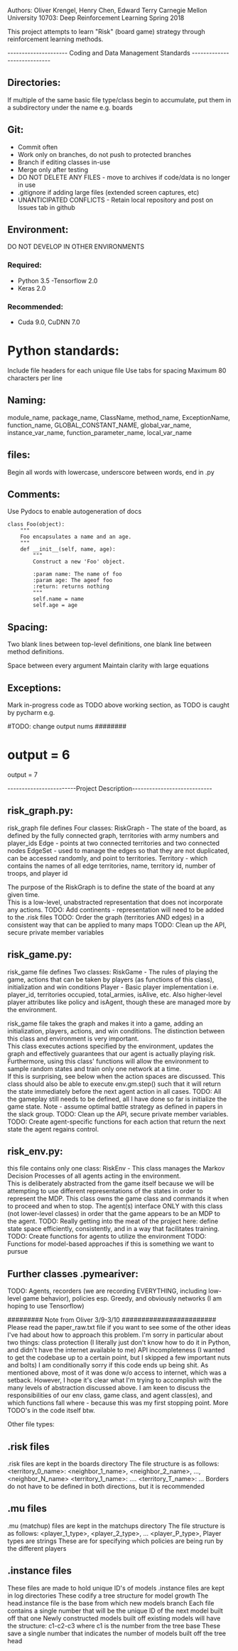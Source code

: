 Authors: Oliver Krengel, Henry Chen, Edward Terry
Carnegie Mellon University
10703: Deep Reinforcement Learning
Spring 2018


This project attempts to learn "Risk" (board game) strategy through reinforcement learning methods.  



--------------------- Coding and Data Management Standards ----------------------------

## Directories: 
If multiple of the same basic file type/class begin to accumulate, put them in a subdirectory under the name <class> e.g. boards


## Git: 
- Commit often
- Work only on branches, do not push to protected branches 
- Branch if editing classes in-use
- Merge only after testing
- DO NOT DELETE ANY FILES - move to archives if code/data is no longer in use
- .gitignore if adding large files (extended screen captures, etc)
- UNANTICIPATED CONFLICTS - Retain local repository and post on Issues tab in github


## Environment:
DO NOT DEVELOP IN OTHER ENVIRONMENTS

### Required:
- Python 3.5
-Tensorflow 2.0
- Keras 2.0 

### Recommended:
- Cuda 9.0, CuDNN 7.0


# Python standards:
Include file headers for each unique file
Use tabs for spacing
Maximum 80 characters per line

## Naming: 
module_name, package_name, ClassName, method_name, ExceptionName, function_name, GLOBAL_CONSTANT_NAME, 
global_var_name, instance_var_name, function_parameter_name, local_var_name

## files:
Begin all words with lowercase, underscore between words, end in .py

## Comments:
Use Pydocs to enable autogeneration of docs 
```[python]
class Foo(object):
    """
    Foo encapsulates a name and an age.
    """
    def __init__(self, name, age):
        """
        Construct a new 'Foo' object.

        :param name: The name of foo
        :param age: The ageof foo
        :return: returns nothing
        """
        self.name = name
        self.age = age
```


## Spacing:
Two blank lines between top-level definitions, one blank line between method definitions.

Space between every argument
Maintain clarity with large equations

## Exceptions:
Mark in-progress code as TODO above working section, as TODO is caught by pycharm 
e.g.

#TODO: change output nums ########
# output = 6
output = 7



------------------------Project Description----------------------------

## risk_graph.py:
risk_graph file defines Four classes:
RiskGraph - The state of the board, as defined by the fully connected graph, territories with army numbers and player_ids
Edge - points at two connected territories and two connected nodes
EdgeSet - used to manage the edges so that they are not duplicated, can be accessed randomly, and point to territories.
Territory - which contains the names of all edge territories, name, territory id, number of troops, and player id

The purpose of the RiskGraph is to define the state of the board at any given time.  
This is a low-level, unabstracted representation that does not incorporate any actions.
TODO: Add continents - representation will need to be added to the .risk files
TODO: Order the graph (territories AND edges) in a consistent way that can be applied to many maps
TODO: Clean up the API, secure private member variables


## risk_game.py:
risk_game file defines Two classes:
RiskGame - The rules of playing the game, actions that can be taken by players (as functions of this class), initialization and win conditions
Player - Basic player implementation i.e. player_id, territories occupied, total_armies, isAlive, etc. 
         Also higher-level player attributes like policy and isAgent, though these are managed more by the environment.

risk_game file takes the graph and makes it into a game, adding an initialization, players, actions, and win conditions.
The distinction between this class and environment is very important.  
This class executes actions specified by the environment, updates the graph and effectively guarantees that our agent is actually playing risk.
Furthermore, using this class' functions will allow the environment to sample random states and train only one network at a time.  
If this is surprising, see below when the action spaces are discussed.
This class should also be able to execute env.gm.step() such that it will return the state immediately before the next agent action in all cases.
TODO: All the gameplay still needs to be defined, all I have done so far is initialize the game state. Note - assume optimal battle strategy as defined in papers in the slack group.
TODO: Clean up the API, secure private member variables.
TODO: Create agent-specific functions for each action that return the next state the agent regains control.

## risk_env.py:
this file contains only one class:
RiskEnv - This class manages the Markov Decision Processes of all agents acting in the environment.  
This is deliberately abstracted from the game itself because we will be attempting to use different representations of the states in order to represent the MDP.
This class owns the game class and commands it when to proceed and when to stop.
The agent(s) interface ONLY with this class (not lower-level classes) in order that the game appears to be an MDP to the agent.
TODO: Really getting into the meat of the project here: define state space efficiently, consistently, and in a way that facilitates training.
TODO: Create functions for agents to utilize the environment
TODO: Functions for model-based approaches if this is something we want to pursue


## Further classes .pymeariver:
TODO: Agents, recorders (we are recording EVERYTHING, including low-level game behavior), policies esp. Greedy, and obviously networks (I am hoping to use Tensorflow)

######### Note from Oliver 3/9-3/10 ########################
Please read the paper_raw.txt file if you want to see some of the other ideas I've had about how to approach this problem.
I'm sorry in particular about two things: class protection (I literally just don't know how to do it in Python, and didn't have the internet available to me)
                                          API incompleteness (I wanted to get the codebase up to a certain point, but I skipped a few important nuts and bolts)
I am conditionally sorry if this code ends up being shit.  As mentioned above, most of it was done w/o access to internet, which was a setback.
However, I hope it's clear what I'm trying to accomplish with the many levels of abstraction discussed above.
I am keen to discuss the responsibilities of our env class, game class, and agent class(es), and which functions fall where - because this was my first stopping point.
More TODO's in the code itself btw.

Other file types:
## .risk files
.risk files are kept in the boards directory
The file structure is as follows:
<territory_0_name>: <neighbor_1_name>, <neighbor_2_name>, ..., <neighbor_N_name>
<territory_1_name>: ....
<territory_T_name>: ...
Borders do not have to be defined in both directions, but it is recommended

## .mu files
.mu (matchup) files are kept in the matchups directory
The file structure is as follows:
<player_1_type>, <player_2_type>, ... <player_P_type>,
Player types are strings
These are for specifying which policies are being run by the different players


## .instance files 
These files are made to hold unique ID's of models
.instance files are kept in log directories
These codify a tree structure for model growth
The head.instance file is the base from which new models branch
Each file contains a single number that will be the unique ID of the next model built off that one
Newly constructed models built off existing models will have the structure:
c1-c2-c3 where c1 is the number from the tree base
These save a single number that indicates the number of models built off the tree head